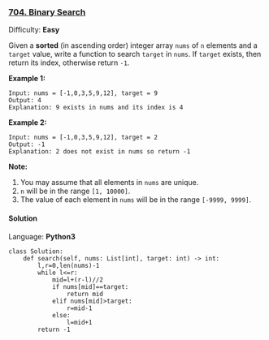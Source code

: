 ### [704\. Binary Search](https://leetcode.com/problems/binary-search/)

Difficulty: **Easy**


Given a **sorted** (in ascending order) integer array `nums` of `n` elements and a `target` value, write a function to search `target` in `nums`. If `target` exists, then return its index, otherwise return `-1`.

**Example 1:**

```
Input: nums = [-1,0,3,5,9,12], target = 9
Output: 4
Explanation: 9 exists in nums and its index is 4

```

**Example 2:**

```
Input: nums = [-1,0,3,5,9,12], target = 2
Output: -1
Explanation: 2 does not exist in nums so return -1
```

**Note:**

1.  You may assume that all elements in `nums` are unique.
2.  `n` will be in the range `[1, 10000]`.
3.  The value of each element in `nums` will be in the range `[-9999, 9999]`.


#### Solution

Language: **Python3**

```python3
class Solution:
    def search(self, nums: List[int], target: int) -> int:
        l,r=0,len(nums)-1
        while l<=r:
            mid=l+(r-l)//2
            if nums[mid]==target:
                return mid
            elif nums[mid]>target:
                r=mid-1
            else:
                l=mid+1
        return -1
```